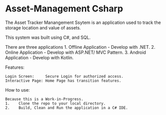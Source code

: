 # Asset-Management Csharp

The Asset Tracker Manangement Ssytem is an application used to track the storage location and value of assets.

This system was built using C#, and SQL.

There are three applications
    1. Offline Application    - Develop with .NET.
    2. Online Application     - Develop with ASP.NET/ MVC Pattern.
    3. Android Application    - Develop with Kotlin.

Features:

    Login Screen:     Secure Login for authorized access.
    Interactive Page: Home Page has transition features.    

How to use:

    Because this is a Work-in-Progress.
    1.    Clone the repo to your local directory.
    2.    Build, Clean and Run the application in a C# IDE.
